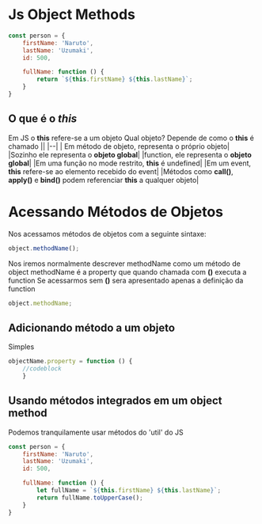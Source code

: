 # Js Object Methods

~~~ javascript
const person = {
    firstName: 'Naruto',
    lastName: 'Uzumaki',
    id: 500,

    fullName: function () {
        return `${this.firstName} ${this.lastName}`;
    }
}
~~~

## O que é o _this_
Em JS o __this__ refere-se a um objeto
Qual objeto?
Depende de como o __this__ é chamado
||
|--|
| Em método de objeto, representa o próprio objeto|
|Sozinho ele representa o __objeto global__|
|function, ele representa o __objeto global__|
|Em uma função no mode restrito, __this__ é undefined|
|Em um event,  __this__ refere-se ao elemento recebido do event|
|Métodos como __call()__, __apply()__ e __bind()__ podem referenciar __this__ a qualquer objeto|

# Acessando Métodos de Objetos
Nos acessamos métodos de objetos com a seguinte sintaxe:

~~~ javascript
object.methodName();
~~~
Nos iremos normalmente descrever methodName como um método de object
methodName é a property que quando chamada com __()__ executa a function
Se acessarmos sem __()__ sera apresentado apenas a definição da function

~~~ javascript
object.methodName;
~~~

## Adicionando método a um objeto

Simples

~~~ javascript
objectName.property = function () {
    //codeblock
    }
~~~

## Usando métodos integrados em um object method
Podemos tranquilamente usar métodos do 'util' do JS
~~~ javascript
const person = {
    firstName: 'Naruto',
    lastName: 'Uzumaki',
    id: 500,

    fullName: function () {
        let fullName = `${this.firstName} ${this.lastName}`;
        return fullName.toUpperCase();
    }
}
~~~